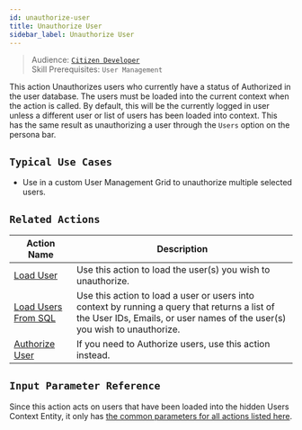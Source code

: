 ```yaml
---
id: unauthorize-user
title: Unauthorize User
sidebar_label: Unauthorize User
---
```


> Audience: [`Citizen Developer`](/docs/audience#citizen-developers)<br/>
> Skill Prerequisites: `User Management`

This action Unauthorizes users who currently have a status of Authorized in the user database. The users must be loaded into the current context when the action is called. By default, this will be the currently logged in user unless a different user or list of users has been loaded into context. This has the same result as unauthorizing a user through the `Users` option on the persona bar.

## `Typical Use Cases`

- Use in a custom User Management Grid to unauthorize multiple selected users.

## `Related Actions`

| Action Name | Description |
| -- | -- |
| [Load User](/docs/actions/load-user) | Use this action to load the user(s) you wish to unauthorize. |
| [Load Users From SQL](/docs/actions/load-users-from-sql) | Use this action to load a user or users into context by running a query that returns a list of the User IDs, Emails, or user names of the user(s) you wish to unauthorize. |
| [Authorize User](/docs/actions/authorize-user) | If you need to Authorize users, use this action instead. |

## `Input Parameter Reference`

Since this action acts on users that have been loaded into the hidden Users Context Entity, it only has [the common parameters for all actions listed here](/docs/actions/common-parameters).
